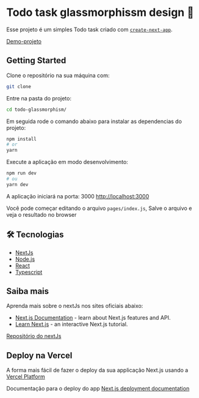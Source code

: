 # Todo task glassmorphissm design 👏

Esse projeto é um simples Todo task criado com [`create-next-app`](https://github.com/vercel/next.js/tree/canary/packages/create-next-app).

[Demo-projeto](https://r3qdg.sse.codesandbox.io)

## Getting Started

Clone o repositório na sua máquina com:

```bash
git clone 
```

Entre na pasta do projeto:

```bash
cd todo-glassmorphism/
```

Em seguida rode o comando abaixo para instalar as dependencias do projeto:

```bash
npm install
# or
yarn
```

Execute a aplicação em modo desenvolvimento:

```bash
npm run dev
# ou
yarn dev
```

A aplicação iniciará na porta: 3000 [http://localhost:3000](http://localhost:3000)

Você pode começar editando o arquivo `pages/index.js`, Salve o arquivo e veja o resultado no browser

## 🛠 Tecnologias

- [NextJs](https://nextjs.org/learn)
- [Node.js](https://nodejs.org/en/)
- [React](https://pt-br.reactjs.org/)
- [Typescript](https://www.typescriptlang.org/)
  
## Saiba mais

Aprenda mais sobre o nextJs nos sites oficiais abaixo:

- [Next.js Documentation](https://nextjs.org/docs) - learn about Next.js features and API.
- [Learn Next.js](https://nextjs.org/learn) - an interactive Next.js tutorial.

 [Repositório do nextJs](https://github.com/vercel/next.js/)

## Deploy na Vercel

A forma mais fácil de fazer o deploy da sua applicação Next.js usando a [Vercel Platform](https://vercel.com/import?utm_medium=default-template&filter=next.js&utm_source=create-next-app&utm_campaign=create-next-app-readme)

Documentação para o deploy do app [Next.js deployment documentation](https://nextjs.org/docs/deployment)
